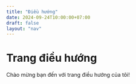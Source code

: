 ```yaml
---
title: "Điều hướng"
date: 2024-09-24T10:00:00+07:00
draft: false
layout: "nav"
---
```


# Trang điều hướng

Chào mừng bạn đến với trang điều hướng của tôi!